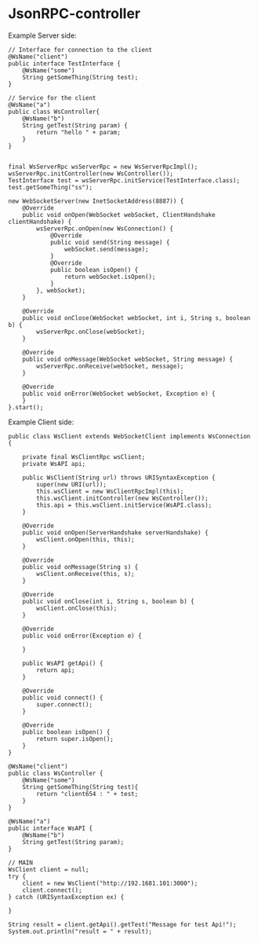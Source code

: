 # JsonRPC-controller
Example Server side:


    // Interface for connection to the client
    @WsName("client")
    public interface TestInterface {    
        @WsName("some")
        String getSomeThing(String test);    
    }
    
    // Service for the client
    @WsName("a")
    public class WsController{
        @WsName("b")
        String getTest(String param) {
            return "hello " + param;
        }
    }
    
    
    final WsServerRpc wsServerRpc = new WsServerRpcImpl();
    wsServerRpc.initController(new WsController());
    TestInterface test = wsServerRpc.initService(TestInterface.class);
    test.getSomeThing("ss");
           
    new WebSocketServer(new InetSocketAddress(8887)) {
        @Override
        public void onOpen(WebSocket webSocket, ClientHandshake clientHandshake) {
            wsServerRpc.onOpen(new WsConnection() {
                @Override
                public void send(String message) {
                    webSocket.send(message);
                }
                @Override
                public boolean isOpen() {
                    return webSocket.isOpen();
                }
            }, webSocket);
        }

        @Override
        public void onClose(WebSocket webSocket, int i, String s, boolean b) {
            wsServerRpc.onClose(webSocket);
        }

        @Override
        public void onMessage(WebSocket webSocket, String message) {
            wsServerRpc.onReceive(webSocket, message);
        }

        @Override
        public void onError(WebSocket webSocket, Exception e) {
        }
    }.start();
    
Example Client side:
    
    public class WsClient extends WebSocketClient implements WsConnection {
    
        private final WsClientRpc wsClient;
        private WsAPI api;
    
        public WsClient(String url) throws URISyntaxException {
            super(new URI(url));
            this.wsClient = new WsClientRpcImpl(this);
            this.wsClient.initController(new WsController());
            this.api = this.wsClient.initService(WsAPI.class);
        }
    
        @Override
        public void onOpen(ServerHandshake serverHandshake) {
            wsClient.onOpen(this, this);
        }
    
        @Override
        public void onMessage(String s) {
            wsClient.onReceive(this, s);
        }
    
        @Override
        public void onClose(int i, String s, boolean b) {
            wsClient.onClose(this);
        }
    
        @Override
        public void onError(Exception e) {
    
        }
    
        public WsAPI getApi() {
            return api;
        }
    
        @Override
        public void connect() {
            super.connect();
        }
    
        @Override
        public boolean isOpen() {
            return super.isOpen();
        }
    }
    
    @WsName("client")
    public class WsController {
        @WsName("some")
        String getSomeThing(String test){
            return "client654 : " + test;
        }
    }
    
    @WsName("a")
    public interface WsAPI {
        @WsName("b")
        String getTest(String param);
    }
    
    // MAIN
    WsClient client = null;
    try {
        client = new WsClient("http://192.1681.101:3000");
        client.connect();
    } catch (URISyntaxException ex) {
        
    }
    
    String result = client.getApi().getTest("Message for test Api!");
    System.out.println("result = " + result);



    
    